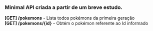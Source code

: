 ### Minimal API criada a partir de um breve estudo.  

**[GET] /pokemons** - Lista todos pokémons da primeira geração  
**[GET] /pokemons/{id}** - Obtém o pokémon referente ao Id informado  
